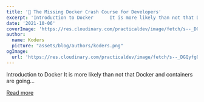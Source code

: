```yaml
---
title: '🚀 The Missing Docker Crash Course for Developers'
excerpt: 'Introduction to Docker      It is more likely than not that Docker and containers are going...'
date: '2021-10-06'
coverImage: 'https://res.cloudinary.com/practicaldev/image/fetch/s--_DGQyfgQ--/c_imagga_scale,f_auto,fl_progressive,h_420,q_auto,w_1000/https://dev-to-uploads.s3.amazonaws.com/uploads/articles/lpxq0zhofp5vc673fqvk.jpg'
author:
  name: Koders
  picture: "assets/blog/authors/koders.png"
ogImage:
  url: 'https://res.cloudinary.com/practicaldev/image/fetch/s--_DGQyfgQ--/c_imagga_scale,f_auto,fl_progressive,h_420,q_auto,w_1000/https://dev-to-uploads.s3.amazonaws.com/uploads/articles/lpxq0zhofp5vc673fqvk.jpg'
---
```


Introduction to Docker      It is more likely than not that Docker and containers are going...

[Read more](https://dev.to/bobbyiliev/the-missing-docker-crash-course-for-developers-2ccb)

